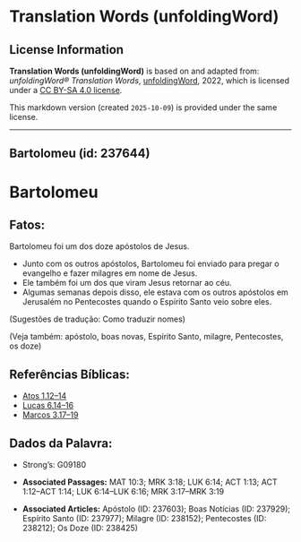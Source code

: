 # Translation Words (unfoldingWord)

## License Information

**Translation Words (unfoldingWord)** is based on and adapted from: _unfoldingWord® Translation Words_, [unfoldingWord](https://unfoldingword.org/utw), 2022, which is licensed under a [CC BY-SA 4.0 license](https://creativecommons.org/licenses/by-sa/4.0/legalcode.en).

This markdown version (created `2025-10-09`) is provided under the same license.



--------------------------------

## Bartolomeu (id: 237644)

Bartolomeu
==========

Fatos:
------

Bartolomeu foi um dos doze apóstolos de Jesus.

* Junto com os outros apóstolos, Bartolomeu foi enviado para pregar o evangelho e fazer milagres em nome de Jesus.
* Ele também foi um dos que viram Jesus retornar ao céu.
* Algumas semanas depois disso, ele estava com os outros apóstolos em Jerusalém no Pentecostes quando o Espírito Santo veio sobre eles.

(Sugestões de tradução: Como traduzir nomes)

(Veja também: apóstolo, boas novas, Espírito Santo, milagre, Pentecostes, os doze)

Referências Bíblicas:
---------------------

* [Atos 1\.12–14](https://ref.ly/Acts1:12-Acts1:14)
* [Lucas 6\.14–16](https://ref.ly/Luke6:14-Luke6:16)
* [Marcos 3\.17–19](https://ref.ly/Mark3:17-Mark3:19)

Dados da Palavra:
-----------------

* Strong’s: G09180

* **Associated Passages:** MAT 10:3; MRK 3:18; LUK 6:14; ACT 1:13; ACT 1:12–ACT 1:14; LUK 6:14–LUK 6:16; MRK 3:17–MRK 3:19
* **Associated Articles:** Apóstolo (ID: 237603); Boas Notícias (ID: 237929); Espírito Santo (ID: 237977); Milagre (ID: 238152); Pentecostes (ID: 238212); Os Doze (ID: 238425)

